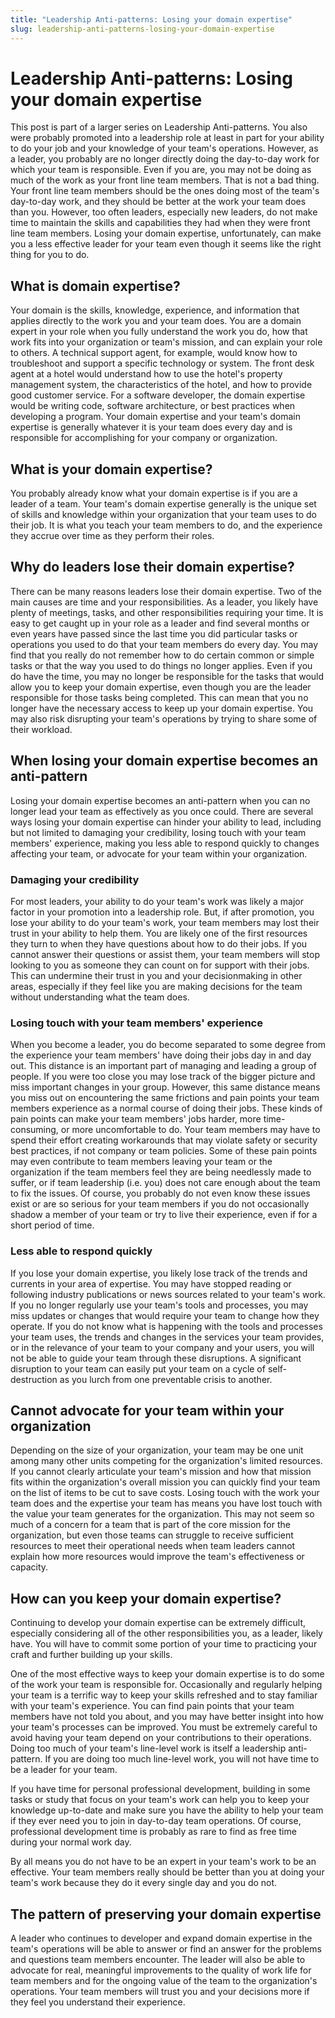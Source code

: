 ```yaml
---
title: "Leadership Anti-patterns: Losing your domain expertise"
slug: leadership-anti-patterns-losing-your-domain-expertise
---
```

# Leadership Anti-patterns: Losing your domain expertise
This post is part of a larger series on Leadership Anti-patterns. You also were probably promoted into a leadership role at least in part for your ability to do your job and your knowledge of your team's operations. However, as a leader, you probably are no longer directly doing the day-to-day work for which your team is responsible.  Even if you are, you may not be doing as much of the work as your front line team members. That is not a bad thing. Your front line team members should be the ones doing most of the team's day-to-day work, and they should be better at the work your team does than you. However, too often leaders, especially new leaders, do not make time to maintain the skills and capabilities they had when they were front line team members. Losing your domain expertise, unfortunately, can make you a less effective leader for your team even though it seems like the right thing for you to do.

## What is domain expertise?
Your domain is the skills, knowledge, experience, and information that applies directly to the work you and your team does. You are a domain expert in your role when you fully understand the work you do, how that work fits into your organization or team's mission, and can explain your role to others. A technical support agent, for example, would know how to troubleshoot and support a specific technology or system. The front desk agent at a hotel would understand how to use the hotel's property management system, the characteristics of the hotel, and how to provide good customer service. For a software developer, the domain expertise would be writing code, software architecture, or best practices when developing a program. Your domain expertise and your team's domain expertise is generally whatever it is your team does every day and is responsible for accomplishing for your company or organization.

## What is your domain expertise?
You probably already know what your domain expertise is if you are a leader of a team. Your team's domain expertise generally is the unique set of skills and knowledge within your organization that your team uses to do their job. It is what you teach your team members to do, and the experience they accrue over time as they perform their roles.

## Why do leaders lose their domain expertise?
There can be many reasons leaders lose their domain expertise. Two of the main causes are time and your responsibilities. As a leader, you likely have plenty of meetings, tasks, and other responsibilities requiring your time. It is easy to get caught up in your role as a leader and find several months or even years have passed since the last time you did particular tasks or operations you used to do that your team members do every day. You may find that you really do not remember how to do certain common or simple tasks or that the way you used to do things no longer applies. Even if you do have the time, you may no longer be responsible for the tasks that would allow you to keep your domain expertise, even though you are the leader responsible for those tasks being completed. This can mean that you no longer have the necessary access to keep up your domain expertise. You may also risk disrupting your team's operations by trying to share some of their workload.

## When losing your domain expertise becomes an anti-pattern
Losing your domain expertise becomes an anti-pattern when you can no longer lead your team as effectively as you once could. There are several ways losing your domain expertise can hinder your ability to lead, including but not limited to damaging your credibility, losing touch with your team members' experience, making you less able to respond quickly to changes affecting your team, or advocate for your team within your organization.

### Damaging your credibility
For most leaders, your ability to do your team's work was likely a major factor in your promotion into a leadership role. But, if after promotion, you lose your ability to do your team's work, your team members may lost their trust in your ability to help them. You are likely one of the first resources they turn to when they have questions about how to do their jobs. If you cannot answer their questions or assist them, your team members will stop looking to you as someone they can count on for support with their jobs. This can undermine their trust in you and your decisionmaking in other areas, especially if they feel like you are making decisions for the team without understanding what the team does.

### Losing touch with your team members' experience
When you become a leader, you do become separated to some degree from the experience your team members' have doing their jobs day in and day out. This distance is an important part of managing and leading a group of people. If you were too close you may lose track of the bigger picture and miss important changes in your group. However, this same distance means you miss out on encountering the same frictions and pain points your team members experience as a normal course of doing their jobs. These kinds of pain points can make your team members' jobs harder, more time-consuming, or more uncomfortable to do. Your team members may have to spend their effort creating workarounds that may violate safety or security best practices, if not company or team policies. Some of these pain points may even contribute to team members leaving your team or the organization if the team members feel they are being needlessly made to suffer, or if team leadership (i.e. you) does not care enough about the team to fix the issues. Of course, you probably do not even know these issues exist or are so serious for your team members if you do not occasionally shadow a member of your team or try to live their experience, even if for a short period of time.

### Less able to respond quickly
If you lose your domain expertise, you likely lose track of the trends and currents in your area of expertise. You may have stopped reading or following industry publications or news sources related to your team's work. If you no longer regularly use your team's tools and processes, you may miss updates or changes that would require your team to change how they operate. If you do not know what is happening with the tools and processes your team uses, the trends and changes in the services your team provides, or in the relevance of your team to your company and your users, you will not be able to guide your team through these disruptions. A significant disruption to your team can easily put your team on a cycle of self-destruction as you lurch from one preventable crisis to another.

## Cannot advocate for your team within your organization
Depending on the size of your organization, your team may be one unit among many other units competing for the organization's limited resources. If you cannot clearly articulate your team's mission and how that mission fits within the organization's overall mission you can quickly find your team on the list of items to be cut to save costs. Losing touch with the work your team does and the expertise your team has means you have lost touch with the value your team generates for the organization. This may not seem so much of a concern for a team that is part of the core mission for the organization, but even those teams can struggle to receive sufficient resources to meet their operational needs when team leaders cannot explain how more resources would improve the team's effectiveness or capacity.

## How can you keep your domain expertise?
Continuing to develop your domain expertise can be extremely difficult, especially considering all of the other responsibilities you, as a leader, likely have. You will have to commit some portion of your time to practicing your craft and further building up your skills.

One of the most effective ways to keep your domain expertise is to do some of the work your team is responsible for. Occasionally and regularly helping your team is a terrific way to keep your skills refreshed and to stay familiar with your team's experience. You can find pain points that your team members have not told you about, and you may have better insight into how your team's processes can be improved. You must be extremely careful to avoid having your team depend on your contributions to their operations. Doing too much of your team's line-level work is itself a leadership anti-pattern. If you are doing too much line-level work, you will not have time to be a leader for your team.

If you have time for personal professional development, building in some tasks or study that focus on your team's work can help you to keep your knowledge up-to-date and make sure you have the ability to help your team if they ever need you to join in day-to-day team operations. Of course, professional development time is probably as rare to find as free time during your normal work day.

By all means you do not have to be an expert in your team's work to be an effective. Your team members really should be better than you at doing your team's work because they do it every single day and you do not.

## The pattern of preserving your domain expertise
A leader who continues to developer and expand domain expertise in the team's operations will be able to answer or find an answer for the problems and questions team members encounter. The leader will also be able to advocate for real, meaningful improvements to the quality of work life for team members and for the ongoing value of the team to the organization's operations. Your team members will trust you and your decisions more if they feel you understand their experience.